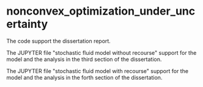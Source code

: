 # nonconvex_optimization_under_uncertainty
The code support the dissertation report.

The JUPYTER file "stochastic fluid model without recourse" support for the model and the analysis in the third section of the dissertation.

The JUPYTER file "stochastic fluid model with recourse" support for the model and the analysis in the forth section of the dissertation.
